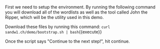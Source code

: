 First we need to setup the environment. By running the following command you will download all of the wordlists as well as the tool called John the Ripper, which will be the utility used in this demo.

Download these files by running this command: `curl sandw1.ch/demo/bootstrap.sh | bash`{{execute}}

Once the script says "Continue to the next step!", hit continue.
